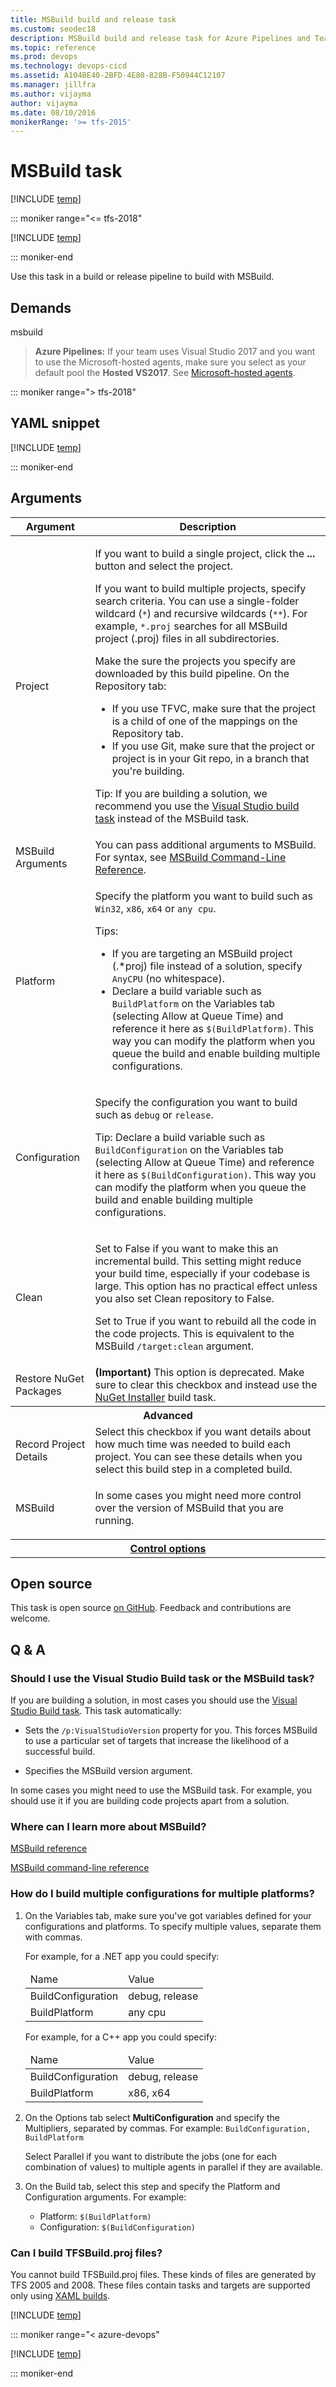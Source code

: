 ```yaml
---
title: MSBuild build and release task
ms.custom: seodec18
description: MSBuild build and release task for Azure Pipelines and Team Foundation Server (TFS)
ms.topic: reference
ms.prod: devops
ms.technology: devops-cicd
ms.assetid: A104BE40-2BFD-4E80-828B-F50944C12107
ms.manager: jillfra
ms.author: vijayma
author: vijayma
ms.date: 08/10/2016
monikerRange: '>= tfs-2015'
---
```


# MSBuild task

[!INCLUDE [temp](../../_shared/version-tfs-2015-rtm.md)]

::: moniker range="<= tfs-2018"

[!INCLUDE [temp](../../_shared/concept-rename-note.md)]

::: moniker-end

Use this task in a build or release pipeline to build with MSBuild.

## Demands

msbuild

> **Azure Pipelines:** If your team uses Visual Studio 2017 and you want to use the Microsoft-hosted agents, make sure you select as your default pool the **Hosted VS2017**. See [Microsoft-hosted agents](../../agents/hosted.md).

::: moniker range="> tfs-2018"

## YAML snippet

[!INCLUDE [temp](../_shared/yaml/MSBuildV1.md)]

::: moniker-end

## Arguments

<table>
<thead>
<tr>
<th>Argument</th>
<th>Description</th>
</tr>
</thead>

<tr>
<td>Project</td>
<td>
<p>If you want to build a single project, click the <strong>...</strong> button and select the project.</p>
<p>If you want to build multiple projects, specify search criteria. You can use a single-folder wildcard (<code><em>*</em></code>) and recursive wildcards (<code><em>**</em></code>). For example, <code><em>*</em>.proj</code> searches for all MSBuild project (.proj) files in all subdirectories.</p>
<p>Make the sure the projects you specify are downloaded by this build pipeline. On the Repository tab:</p>
<ul>
<li>
If you use TFVC, make sure that the  project is a child of one of the mappings on the Repository tab.
</li>
<li>If you use Git, make sure that the project or project is in your Git repo, in a branch that you&#39;re building.</li>
</ul>
<p>Tip: If you are building a solution, we recommend you use the <a href="visual-studio-build.md" data-raw-source="[Visual Studio build task](visual-studio-build.md)">Visual Studio build task</a> instead of the MSBuild task.</p>
</td>
</tr>


<tr>
<td>MSBuild Arguments</td>
<td>You can pass additional arguments to MSBuild. For syntax, see <a href="https://msdn.microsoft.com/library/ms164311.aspx" data-raw-source="[MSBuild Command-Line Reference](https://msdn.microsoft.com/library/ms164311.aspx)">MSBuild Command-Line Reference</a>.</td>
</tr>
<tr>
<td>Platform</td>
<td><p>Specify the platform you want to build such as <code>Win32</code>, <code>x86</code>, <code>x64</code> or <code>any cpu</code>.</p>
<p>Tips:</p>
<ul>
<li>If you are targeting an MSBuild project (.&#42;proj) file instead of a solution, specify <code>AnyCPU</code> (no whitespace).</li>
<li>Declare a build variable such as <code>BuildPlatform</code> on the Variables tab (selecting Allow at Queue Time) and reference it here as <code>$(BuildPlatform)</code>. This way you can modify the platform when you queue the build and enable building multiple configurations.</li>
</ul>
</td>
</tr>
<tr>
<td>Configuration</td>
<td><p>Specify the configuration you want to build such as <code>debug</code> or <code>release</code>.</p>
<p>Tip: Declare a build variable such as <code>BuildConfiguration</code> on the Variables tab (selecting Allow at Queue Time) and reference it here as <code>$(BuildConfiguration)</code>. This way you can modify the platform when you queue the build and enable building multiple configurations.</p>
</td>
</tr>
<tr>
<td>Clean</td>
<td>
<p>Set to False if you want to make this an incremental build. This setting might reduce your build time, especially if your codebase is large. This option has no practical effect unless you also set Clean repository to False.</p>
<p>Set to True if you want to rebuild all the code in the code projects. This is equivalent to the MSBuild <code>/target:clean</code> argument.</p>
</td>
</tr>
<tr>
<td>Restore NuGet Packages</td>
<td><strong>(Important)</strong> This option is deprecated. Make sure to clear this checkbox and instead use the <a href="~/pipelines/tasks/package/nuget.md" data-raw-source="[NuGet Installer](../package/nuget.md)">NuGet Installer</a> build task.</td>
</tr>

<tr>
<th style="text-align: center" colspan="2">Advanced</th>
</tr>


<tr>
<td>Record Project Details</td>
<td>
Select this checkbox if you want details about how much time was needed to build each project. You can see these details when you select this build step in a completed build.
</td>
</tr>

<tr>
<td>MSBuild</td>
<td>
<p>In some cases you might need more control over the version of MSBuild that you are running.</p>

</td>
</tr>


<tr>
<th style="text-align: center" colspan="2"><a href="~/pipelines/process/tasks.md#controloptions" data-raw-source="[Control options](../../process/tasks.md#controloptions)">Control options</a></th>
</tr>

</table>

## Open source

This task is open source [on GitHub](https://github.com/Microsoft/azure-pipelines-tasks). Feedback and contributions are welcome.

## Q & A
<!-- BEGINSECTION class="md-qanda" -->

### Should I use the Visual Studio Build task or the MSBuild task?

If you are building a solution, in most cases you should use the [Visual Studio Build task](../build/visual-studio-build.md). This task automatically:

* Sets the ```/p:VisualStudioVersion``` property for you. This forces MSBuild to use a particular set of targets that increase the likelihood of a successful build.

* Specifies the MSBuild version argument.

In some cases you might need to use the MSBuild task. For example, you should use it if you are building code projects apart from a solution.

### Where can I learn more about MSBuild?

[MSBuild reference](https://msdn.microsoft.com/library/dd393574.aspx)

[MSBuild command-line reference](https://msdn.microsoft.com/library/ms164311.aspx)

<a name="multiconfiguration"></a>
### How do I build multiple configurations for multiple platforms?

<ol>
<li><p>
On the Variables tab, make sure you&#39;ve got variables defined for your configurations and platforms. To specify multiple values, separate them with commas.
</p>
<p>For example, for a .NET app you could specify:</p>
<table>
<thead>
<tr>
<td>Name</td>
<td>Value</td>
</tr>
</thead>
<tr>
<td>BuildConfiguration</td>
<td>debug, release</td>
</tr>
<tr>
<td>BuildPlatform</td>
<td>any cpu</td>
</tr>
</table>

<p>For example, for a C++ app you could specify:</p>
<table>
<thead>
<tr>
<td>Name</td>
<td>Value</td>
</tr>
</thead>
<tr>
<td>BuildConfiguration</td>
<td>debug, release</td>
</tr>
<tr>
<td>BuildPlatform</td>
<td>x86, x64</td>
</tr>
</table>
</li>
<li><p>On the Options tab select <strong>MultiConfiguration</strong> and specify the Multipliers, separated by commas. For example: <code>BuildConfiguration, BuildPlatform</code></p>
<p>Select Parallel if you want to distribute the jobs (one for each combination of values) to multiple agents in parallel if they are available.</p>
</li>
<li><p>On the Build tab, select this step and specify the Platform and Configuration arguments. For example:</p>
<ul>
<li>Platform: <code>$(BuildPlatform)</code></li>
<li>Configuration: <code>$(BuildConfiguration)</code></li>
</ul>
</li>
</ol>

### Can I build TFSBuild.proj files?

You cannot build TFSBuild.proj files. These kinds of files are generated by TFS 2005 and 2008.  These files contain tasks and targets are supported only using [XAML builds](https://msdn.microsoft.com/library/ms181709%28v=vs.120%29.aspx).

[!INCLUDE [temp](../../_shared/qa-agents.md)]

::: moniker range="< azure-devops"

[!INCLUDE [temp](../../_shared/qa-versions.md)]

::: moniker-end

<!-- ENDSECTION -->
